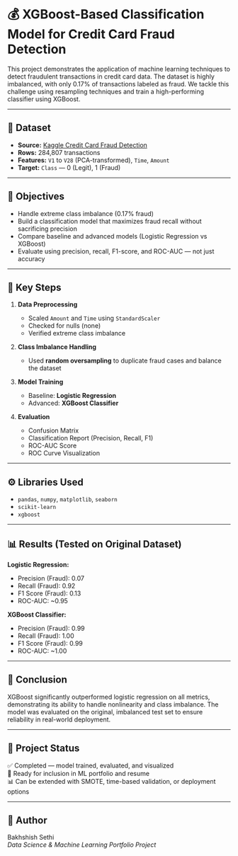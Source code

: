 # 💰 XGBoost-Based Classification Model for Credit Card Fraud Detection

This project demonstrates the application of machine learning techniques to detect fraudulent transactions in credit card data. The dataset is highly imbalanced, with only 0.17% of transactions labeled as fraud. We tackle this challenge using resampling techniques and train a high-performing classifier using XGBoost.

---

## 📁 Dataset

- **Source:** [Kaggle Credit Card Fraud Detection](https://www.kaggle.com/datasets/mlg-ulb/creditcardfraud)
- **Rows:** 284,807 transactions
- **Features:** `V1` to `V28` (PCA-transformed), `Time`, `Amount`
- **Target:** `Class` — 0 (Legit), 1 (Fraud)

---

## 🧠 Objectives

- Handle extreme class imbalance (0.17% fraud)
- Build a classification model that maximizes fraud recall without sacrificing precision
- Compare baseline and advanced models (Logistic Regression vs XGBoost)
- Evaluate using precision, recall, F1-score, and ROC-AUC — not just accuracy

---

## 🔬 Key Steps

1. **Data Preprocessing**
   - Scaled `Amount` and `Time` using `StandardScaler`
   - Checked for nulls (none)
   - Verified extreme class imbalance

2. **Class Imbalance Handling**
   - Used **random oversampling** to duplicate fraud cases and balance the dataset

3. **Model Training**
   - Baseline: **Logistic Regression**
   - Advanced: **XGBoost Classifier**

4. **Evaluation**
   - Confusion Matrix
   - Classification Report (Precision, Recall, F1)
   - ROC-AUC Score
   - ROC Curve Visualization

---

## ⚙️ Libraries Used

- `pandas`, `numpy`, `matplotlib`, `seaborn`
- `scikit-learn`
- `xgboost`

---

## 📊 Results (Tested on Original Dataset)

**Logistic Regression:**
- Precision (Fraud): 0.07  
- Recall (Fraud): 0.92  
- F1 Score (Fraud): 0.13  
- ROC-AUC: ~0.95

**XGBoost Classifier:**
- Precision (Fraud): 0.99  
- Recall (Fraud): 1.00  
- F1 Score (Fraud): 0.99  
- ROC-AUC: ~1.00

---

## 📝 Conclusion

XGBoost significantly outperformed logistic regression on all metrics, demonstrating its ability to handle nonlinearity and class imbalance. The model was evaluated on the original, imbalanced test set to ensure reliability in real-world deployment.

---

## 📌 Project Status

✅ Completed — model trained, evaluated, and visualized  
📁 Ready for inclusion in ML portfolio and resume  
📊 Can be extended with SMOTE, time-based validation, or deployment options

---

## 👤 Author

Bakhshish Sethi  
_Data Science & Machine Learning Portfolio Project_

